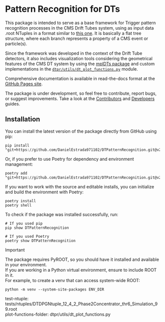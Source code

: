 # Pattern Recognition for DTs
This package is intended to serve as a base framework for Trigger pattern recognition processes in the CMS Drift Tubes system,
using as input data .root NTuples in a format similar to [this one](test-ntuple). It is basically a flat tree structure, where
each branch represents a property of a CMS event or particle(s).

Since the framework was developed in the context of the Drift Tube detectors, it also includes visualization tools considering
the geometrical features of the CMS DT system by using the [mplDTs package](https://danielestrada971102.github.io/mplDTs) and custom implementations in the [`dtpr/utils/dt_plot_functions.py`](plot-functions-folder) module.

Comprehensive documentation is available in read-the-docs format at the [GitHub Pages site](https://danielestrada971102.github.io/DTPatternRecognition/).

The package is under development, so feel free to contribute, report bugs, or suggest improvements.
Take a look at the [Contributors](CONTRIBUTING.md) and [Developers](DEVELOPERS.md) guides.

## Installation

You can install the latest version of the package directly from GitHub using pip:

```shell
pip install "git+https://github.com/DanielEstrada971102/DTPatternRecognition.git@v2.0.0"
```

Or, if you prefer to use Poetry for dependency and environment management:

```shell
poetry add "git+https://github.com/DanielEstrada971102/DTPatternRecognition.git@v2.0.0"
```

If you want to work with the source and editable installs, you can initialize and build the environment with Poetry:

```shell
poetry install
poetry shell
```

To check if the package was installed successfully, run:

```shell
# If you used pip
pip show DTPatternRecognition

# If you used Poetry
poetry show DTPatternRecognition
```

> [!IMPORTANT]
> The package requires PyROOT, so you should have it installed and available in your environment.  
> If you are working in a Python virtual environment, ensure to include ROOT in it.  
> For example, to create a venv that can access system-wide ROOT:
>
> ```shell  
> python -m venv --system-site-packages ENV_DIR
> ```

test-ntuple: tests/ntuples/DTDPGNtuple_12_4_2_Phase2Concentrator_thr6_Simulation_99.root  
plot-functions-folder: dtpr/utils/dt_plot_functions.py